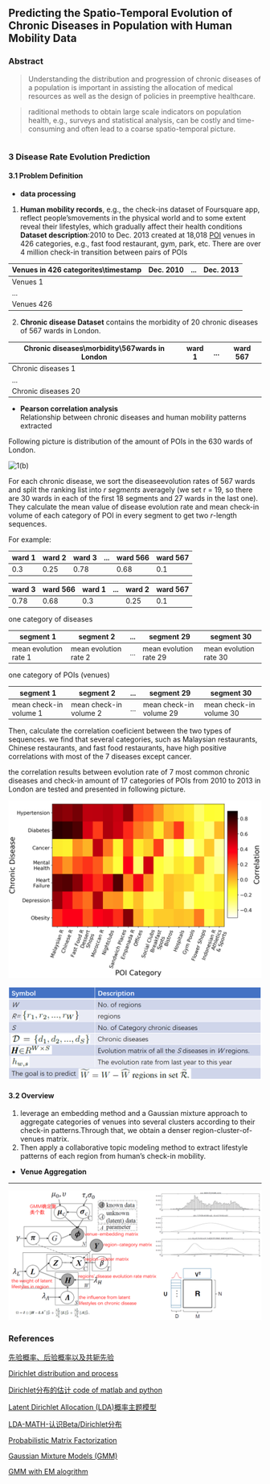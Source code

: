 ## Predicting the Spatio-Temporal Evolution of Chronic Diseases in Population with Human Mobility Data

### Abstract

> Understanding the distribution and progression of chronic diseases of a population is important in assisting the allocation of medical resources as well as the design of policies in preemptive healthcare.

> raditional methods to obtain large scale indicators on population health, e.g., surveys and statistical analysis, can be costly and time-consuming and often lead to a coarse spatio-temporal picture.

```markdown
```
### 3 Disease Rate Evolution Prediction
#### 3.1 Problem Definition 

* **data processing**

1) **Human mobility records**, e.g., the check-ins dataset of Foursquare app, reflect people’smovements in the physical world and to some extent reveal their lifestyles, which gradually affect their health conditions<br>
**Dataset description**:2010 to Dec. 2013 created at 18,018 [POI](https://wiki.openstreetmap.org/wiki/Points_of_interest) venues in 426 categories, e.g., fast food restaurant, gym, park, etc. There are over 4 million check-in transition between pairs of POIs<br>

|Venues in 426 categorites\timestamp|Dec. 2010 |...| Dec. 2013|
|-----------------------------------|----------|---|----------|
|Venues 1                           |          |   |          |
|...                                |          |   |          |
|Venues 426                         |          |   |          |

2) **Chronic disease Dataset** contains the morbidity of 20 chronic diseases of 567 wards in London.

| Chronic diseases\morbidity\567wards in London|ward 1    |...| ward 567   |
|----------------------------------------------|----------|---|------------|
|Chronic diseases 1                            |          |   |            |
|...                                           |          |   |            |
|Chronic diseases 20                           |          |   |            |

* **Pearson correlation analysis**<br> 
Relationship between chronic diseases and human mobility patterns extracted

Following picture is distribution of the amount of POIs in the 630 wards of London.

![1(b)](./Image_1/1(b).png)

For each chronic disease, we sort the diseaseevolution rates of 567 wards and split the ranking list into *r segments* averagely (we set r = 19, so there are 30 wards in each of the first 18 segments and 27 wards in the last one). They calculate the mean value of disease evolution rate and mean check-in volume of each category of POI in every segment to get two *r*-length sequences.

For example:

|ward 1  | ward 2  | ward 3  | ... | ward 566| ward 567|
|--------|---------|---------|-----|---------|---------|
|   0.3  |   0.25  |  0.78   |     |0.68     |0.1      |

|ward 3  | ward 566| ward 1  | ... | ward 2  | ward 567|
|--------|---------|---------|-----|---------|---------|
|   0.78 |   0.68  |  0.3    |     |0.25     |0.1      |

one category of diseases

|segment 1  |segment 2| ... |segment 29|segment 30|
|-----------|---------|-----|----------|----------|
| mean evolution rate 1|mean evolution rate 2| ... |mean evolution rate 29|mean evolution rate 30|

one category of POIs (venues)

|segment 1  |segment 2| ... |segment 29|segment 30|
|-----------|---------|-----|----------|----------|
|mean check-in volume 1|mean check-in volume 2| ... |mean check-in volume 29|mean check-in volume 30|

Then, calculate the correlation coeficient between the two types of sequences. we find that several categories, such as Malaysian restaurants, Chinese restaurants, and fast food restaurants, have high positive correlations with most of the 7 diseases except cancer.

the correlation results between evolution rate of 7 most common chronic diseases and check-in amount of 17 categories of POIs from 2010 to 2013 in London are tested and presented in following picture.

![1(a)](./Image_1/1(a).png)

![symbol](./Image_1/Symbol.png)

#### 3.2 Overview
1) leverage an embedding method and a Gaussian mixture approach to aggregate categories of venues into several clusters according to their check-in patterns.Through that, we obtain a denser region-cluster-of-venues matrix.
2) Then apply a collaborative topic modeling method to extract lifestyle patterns of each region from human’s check-in mobility.
* **Venue Aggregation**
* **

![Method](./Image_1/Method_Description.png)


### References

[先验概率、后验概率以及共轭先验](https://blog.csdn.net/baimafujinji/article/details/51374202)

[Dirichlet distribution and process](https://www.zhihu.com/question/26751755)

[Dirichlet分布的估计 code of matlab and python](https://xijunlee.github.io/2017/09/09/Dirichlet%E5%88%86%E5%B8%83%E4%B8%8EBeta%E5%88%86%E5%B8%83/)

[Latent Dirichlet Allocation (LDA)概率主题模型](https://blog.csdn.net/v_july_v/article/details/41209515)

[LDA-MATH-认识Beta/Dirichlet分布](https://cosx.org/2013/01/lda-math-beta-dirichlet)

[Probabilistic Matrix Factorization](https://people.eecs.berkeley.edu/~tinghuiz/papers/sdm12_kpmf.pdf)

[Gaussian Mixture Models (GMM)](https://pdfs.semanticscholar.org/734b/07b53c23f74a3b004d7fe341ae4fce462fc6.pdf)

[GMM with EM alogrithm](https://www.ncbi.nlm.nih.gov/pmc/articles/PMC3995036/)
